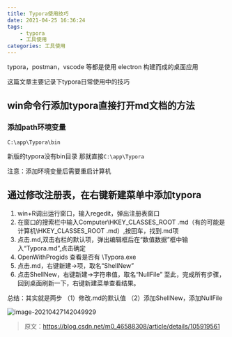 ```yaml
---
title: Typora使用技巧
date: 2021-04-25 16:36:24
tags:
	- typora
	- 工具使用
categories: 工具使用
---
```




typora，postman，vscode 等都是使用 electron 构建而成的桌面应用

这篇文章主要记录下typora日常使用中的技巧

## win命令行添加typora直接打开md文档的方法

### 添加path环境变量

```
C:\app\Typora\bin
```

新版的typora没有bin目录 那就直接`C:\app\Typora`

注意：添加环境变量后需要重启计算机

## 通过修改注册表，在右键新建菜单中添加typora

1. win+R调出运行窗口，输入regedit，弹出注册表窗口
2. 在窗口的搜索栏中输入Computer\HKEY_CLASSES_ROOT .md（有的可能是 计算机\HKEY_CLASSES_ROOT .md）,按回车，找到.md项
3. 点击.md,双击右栏的默认项，弹出编辑框后在“数值数据”框中输入“Typora.md”,点击确定
4. OpenWithProgids 查看是否有 \Typora.exe
5. 点击.md，右键新建->项，取名“ShellNew”
6. 点击ShellNew，右键新建->字符串值，取名“NullFile”
   至此，完成所有步骤，回到桌面刷新一下，右键新建菜单查看结果。


总结：其实就是两步
（1）修改.md的默认值
（2）添加ShellNew，添加NullFile

![image-20210427142049929](https://gitee.com/zhangbowen-1/my-gallery/raw/master/img/image-20210427142049929.png)

> 原文：https://blog.csdn.net/m0_46588308/article/details/105919561
